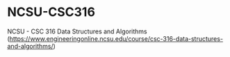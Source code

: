 # NCSU-CSC316
NCSU - CSC 316 Data Structures and Algorithms (https://www.engineeringonline.ncsu.edu/course/csc-316-data-structures-and-algorithms/)
